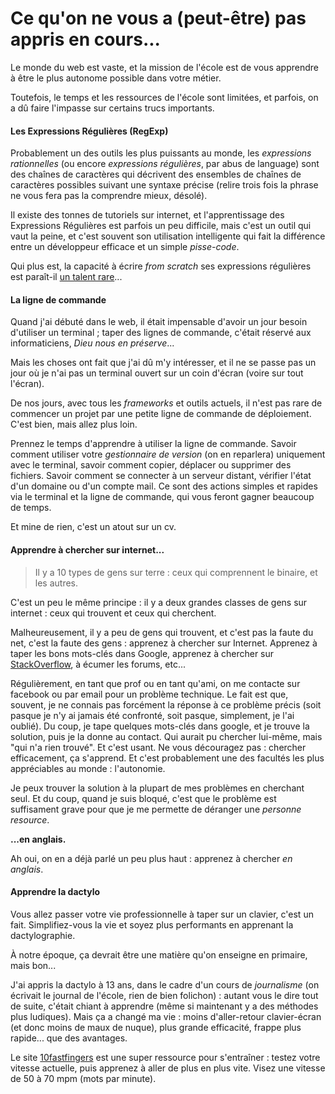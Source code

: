 # Ce qu'on ne vous a (peut-être) pas appris en cours...

Le monde du web est vaste, et la mission de l'école est de vous apprendre à être le plus autonome possible dans votre métier.

Toutefois, le temps et les ressources de l'école sont limitées, et parfois, on a dû faire l'impasse sur certains trucs importants.

#### Les Expressions Régulières (RegExp)

Probablement un des outils les plus puissants au monde, les *expressions rationnelles* (ou encore *expressions régulières*, par abus de language) sont des chaînes de caractères qui décrivent des ensembles de chaînes de caractères possibles suivant une syntaxe précise (relire trois fois la phrase ne vous fera pas la comprendre mieux, désolé).

Il existe des tonnes de tutoriels sur internet, et l'apprentissage des Expressions Régulières est parfois un peu difficile, mais c'est un outil qui vaut la peine, et c'est souvent son utilisation intelligente qui fait la différence entre un développeur efficace et un simple *pisse-code*.

Qui plus est, la capacité à écrire *from scratch* ses expressions régulières est paraît-il [un talent rare](http://www.commitstrip.com/fr/2014/02/24/coder-on-the-verge-of-extinction/)...

#### La ligne de commande

Quand j'ai débuté dans le web, il était impensable d'avoir un jour besoin d'utiliser un terminal ; taper des lignes de commande, c'était réservé aux informaticiens, *Dieu nous en préserve*...

Mais les choses ont fait que j'ai dû m'y intéresser, et il ne se passe pas un jour où je n'ai pas un terminal ouvert sur un coin d'écran (voire sur tout l'écran).

De nos jours, avec tous les *frameworks* et outils actuels, il n'est pas rare de commencer un projet par une petite ligne de commande de déploiement.
C'est bien, mais allez plus loin.

Prennez le temps d'apprendre à utiliser la ligne de commande. Savoir comment utiliser votre *gestionnaire de version* (on en reparlera) uniquement avec le terminal, savoir comment copier, déplacer ou supprimer des fichiers. Savoir comment se connecter à un serveur distant, vérifier l'état d'un domaine ou d'un compte mail.
Ce sont des actions simples et rapides via le terminal et la ligne de commande, qui vous feront gagner beaucoup de temps.

Et mine de rien, c'est un atout sur un cv.

#### Apprendre à chercher sur internet...

> Il y a 10 types de gens sur terre : ceux qui comprennent le binaire, et les autres.

C'est un peu le même principe : il y a deux grandes classes de gens sur internet : ceux qui trouvent et ceux qui cherchent.

Malheureusement, il y a peu de gens qui trouvent, et c'est pas la faute du net, c'est la faute des gens : apprenez à chercher sur Internet. Apprenez à taper les bons mots-clés dans Google, apprenez à chercher sur [StackOverflow](http://stackoverflow.com), à écumer les forums, etc...

Régulièrement, en tant que prof ou en tant qu'ami, on me contacte sur facebook ou par email pour un problème technique. Le fait est que, souvent, je ne connais pas forcément la réponse à ce problème précis (soit pasque je n'y ai jamais été confronté, soit pasque, simplement, je l'ai oublié).
Du coup, je tape quelques mots-clés dans google, et je trouve la solution, puis je la donne au contact. Qui aurait pu chercher lui-même, mais "qui n'a rien trouvé". Et c'est usant. Ne vous découragez pas : chercher efficacement, ça s'apprend. Et c'est probablement une des facultés les plus appréciables au monde : l'autonomie.

Je peux trouver la solution à la plupart de mes problèmes en cherchant seul. Et du coup, quand je suis bloqué, c'est que le problème est suffisament grave pour que je me permette de déranger une *personne resource*.

**...en anglais.**

Ah oui, on en a déjà parlé un peu plus haut : apprenez à chercher *en anglais*.

#### Apprendre la dactylo

Vous allez passer votre vie professionnelle à taper sur un clavier, c'est un fait.
Simplifiez-vous la vie et soyez plus performants en apprenant la dactylographie.

À notre époque, ça devrait être une matière qu'on enseigne en primaire, mais bon...

J'ai appris la dactylo à 13 ans, dans le cadre d'un cours de *journalisme* (on écrivait le journal de l'école, rien de bien folichon) : autant vous le dire tout de suite, c'était chiant à apprendre (même si maintenant y a des méthodes plus ludiques).
Mais ça a changé ma vie : moins d'aller-retour clavier-écran (et donc moins de maux de nuque), plus grande efficacité, frappe plus rapide... que des avantages.

Le site [10fastfingers](http://10fastfingers.com/typing-test/french) est une super ressource pour s'entraîner : testez votre vitesse actuelle, puis apprenez à aller de plus en plus vite. Visez une vitesse de 50 à 70 mpm (mots par minute).
